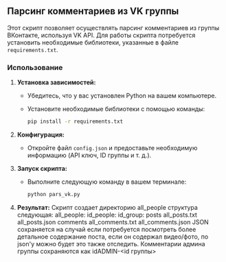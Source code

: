 ## Парсинг комментариев из VK группы

Этот скрипт позволяет осуществлять парсинг комментариев из группы ВКонтакте, используя VK API. Для работы скрипта потребуется установить необходимые библиотеки, указанные в файле `requirements.txt`.

### Использование

1. **Установка зависимостей:**
   - Убедитесь, что у вас установлен Python на вашем компьютере.
   - Установите необходимые библиотеки с помощью команды:

     ```bash
     pip install -r requirements.txt
     ```

2. **Конфигурация:**
   - Откройте файл `config.json` и предоставьте необходимую информацию (API ключ, ID группы и т. д.).

3. **Запуск скрипта:**
   - Выполните следующую команду в вашем терминале:

     ```bash
     python pars_vk.py
     ```

4. **Результат:**
   Скрипт создает директорию all_people структура следующая:
all_people:
  id_people:
   id_group:
     posts
       all_posts.txt
       all_posts.json
     comments
       all_comments.txt
       all_comments.json
JSON сохраняется на случай если потребуется посмотреть более детальное содержание поста, если он содержал видео/фото, по json'у можно будет это также отследить.
Комментарии админа группы сохраняются как idADMIN-<id группы>

